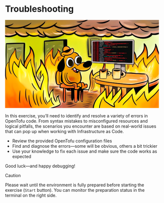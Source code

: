 # Troubleshooting

![Everything fine](./assets/syntax_error.png)

In this exercise, you’ll need to identify and resolve a variety of errors in OpenTofu code. From syntax mistakes to misconfigured resources and logical pitfalls, the scenarios you encounter are based on real-world issues that can pop up when working with Infrastructure as Code.

- Review the provided OpenTofu configuration files
- Find and diagnose the errors—some will be obvious, others a bit trickier
- Use your knowledge to fix each issue and make sure the code works as expected

Good luck—and happy debugging!

> [!CAUTION]
> Please wait until the environment is fully prepared before starting the exercise (`Start` button). You can monitor the preparation status in the terminal on the right side.
